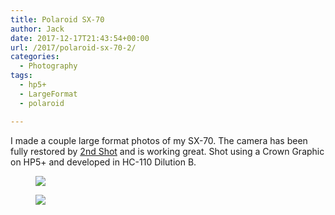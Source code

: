 ```yaml
---
title: Polaroid SX-70
author: Jack
date: 2017-12-17T21:43:54+00:00
url: /2017/polaroid-sx-70-2/
categories:
  - Photography
tags:
  - hp5+
  - LargeFormat
  - polaroid

---
```

 I made a couple large format photos of my SX-70. The camera has been fully restored by [2nd Shot][1] and is working great. Shot using a Crown Graphic on HP5+ and developed in HC-110 Dilution B. 

<div class="wp-block-gallery alignnone columns-1 ">
  <figure class="blocks-gallery-image"><img src="/img/2017/12/2017-LF010-Polaroid-SX-70.jpg" data-id="401" /></figure> <figure class="blocks-gallery-image"><img src="https://photos.baty.net/img/2017/12/2017-LF011-Polaroid-SX-70.jpg" data-id="402" /></figure>
</div>

 [1]: https://www.2ndshotsx70.com